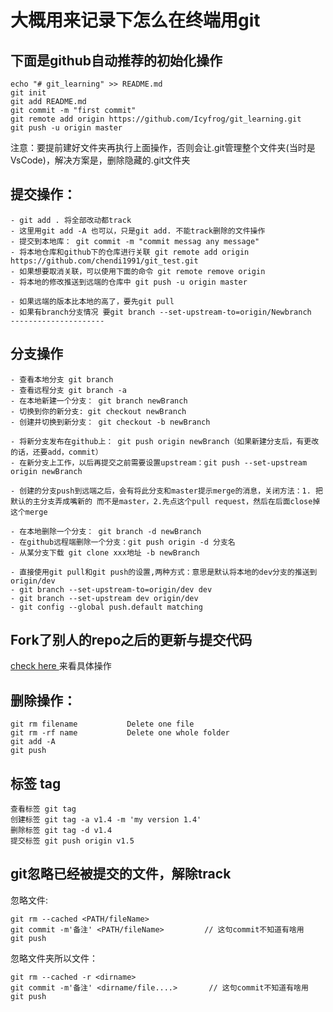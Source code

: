 # 大概用来记录下怎么在终端用git


## 下面是github自动推荐的初始化操作
```
echo "# git_learning" >> README.md
git init
git add README.md
git commit -m "first commit"
git remote add origin https://github.com/Icyfrog/git_learning.git
git push -u origin master
```
注意：要提前建好文件夹再执行上面操作，否则会让.git管理整个文件夹(当时是VsCode)，解决方案是，删除隐藏的.git文件夹

## 提交操作：
```
- git add . 将全部改动都track
- 这里用git add -A 也可以，只是git add. 不能track删除的文件操作
- 提交到本地库： git commit -m "commit messag any message"
- 将本地仓库和github下的仓库进行关联 git remote add origin https://github.com/chendi1991/git_test.git 
- 如果想要取消关联，可以使用下面的命令 git remote remove origin 
- 将本地的修改推送到远端的仓库中 git push -u origin master 

- 如果远端的版本比本地的高了，要先git pull
- 如果有branch分支情况 要git branch --set-upstream-to=origin/Newbranch
--------------------- 
```
## 分支操作
```
- 查看本地分支 git branch
- 查看远程分支 git branch -a
- 在本地新建一个分支： git branch newBranch
- 切换到你的新分支: git checkout newBranch
- 创建并切换到新分支： git checkout -b newBranch

- 将新分支发布在github上： git push origin newBranch（如果新建分支后，有更改的话，还要add，commit）
- 在新分支上工作，以后再提交之前需要设置upstream：git push --set-upstream origin newBranch

- 创建的分支push到远端之后，会有将此分支和master提示merge的消息，关闭方法：1. 把默认的主分支弄成嘴新的 而不是master，2.先点这个pull request，然后在后面close掉这个merge

- 在本地删除一个分支： git branch -d newBranch
- 在github远程端删除一个分支：git push origin -d 分支名
- 从某分支下载 git clone xxx地址 -b newBranch

- 直接使用git pull和git push的设置,两种方式：意思是默认将本地的dev分支的推送到origin/dev
- git branch --set-upstream-to=origin/dev dev 
- git branch --set-upstream dev origin/dev
- git config --global push.default matching

```
## Fork了别人的repo之后的更新与提交代码
[check here ](https://blog.csdn.net/qq1332479771/article/details/56087333) 来看具体操作

## 删除操作：
```
git rm filename           Delete one file 
git rm -rf name           Delete one whole folder 
git add -A
git push
```
## 标签 tag
```
查看标签 git tag
创建标签 git tag -a v1.4 -m 'my version 1.4' 
删除标签 git tag -d v1.4
提交标签 git push origin v1.5
```
## git忽略已经被提交的文件，解除track
忽略文件:
```
git rm --cached <PATH/fileName>
git commit -m'备注' <PATH/fileName>         // 这句commit不知道有啥用
git push
```
忽略文件夹所以文件：
```
git rm --cached -r <dirname>
git commit -m'备注' <dirname/file....>       // 这句commit不知道有啥用
git push
```

